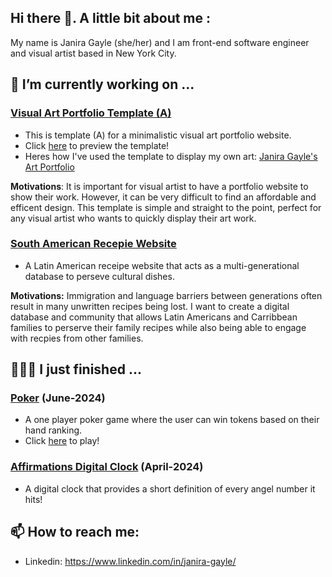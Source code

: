 ## Hi there 👋. A little bit about me :

My name is Janira Gayle (she/her) and I am front-end software engineer and visual artist based in New York City.

## 🔭 I’m currently working on ...
###  [Visual Art Portfolio Template (A)](https://github.com/janiragayle/art-portfolio-a)
- This is template (A) for a minimalistic visual art portfolio website.
- Click [here](https://art-portfolio-a.netlify.app) to preview the template!
- Heres how I've used the template to display my own art: [Janira Gayle's Art Portfolio](https://janiragayle.netlify.app)

  
**Motivations**: It is important for visual artist to have a portfolio website to show their work. However, it can be very difficult to find an affordable and efficent design. This template is simple and straight to the point, perfect for any visual artist who wants to quickly display their art work.

###  [South American Recepie Website]()
- A Latin American receipe website that acts as a multi-generational database to perseve cultural dishes.
  
**Motivations:** Immigration and language barriers between generations often result in many unwritten recipes being lost. I want to create a digital database and community that allows Latin Americans and Carribbean families to perserve their family recipes while also being able to engage with recpies from other families. 

## 👩🏽‍💻 I just finished ...
###  [Poker](https://github.com/janiragayle/Poker) (June-2024)
- A one player poker game where the user can win tokens based on their hand ranking.
- Click [here](https://poker-jg.netlify.app) to play!

###  [Affirmations Digital Clock](https://github.com/janiragayle/Affirmations-Clock) (April-2024)
- A digital clock that provides a short definition of every angel number it hits!





## 📫 How to reach me: 
- Linkedin: https://www.linkedin.com/in/janira-gayle/
<!--
**janiragayle/JaniraGayle** is a ✨ _special_ ✨ repository because its `README.md` (this file) appears on your GitHub profile.

Here are some ideas to get you started:

- 🔭 I’m currently working on ...
- 🌱 I’m currently learning ...
- 👯 I’m looking to collaborate on ...
- 🤔 I’m looking for help with ...
- 💬 Ask me about ...
- 📫 How to reach me: ...
- 😄 Pronouns: ...
- ⚡ Fun fact: ...
-->
